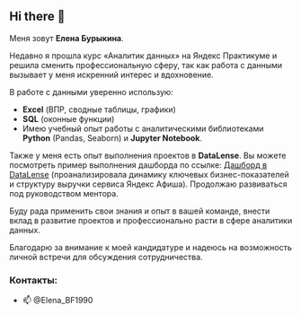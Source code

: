 ## Hi there 👋

Меня зовут **Елена Бурыкина**. 

Недавно я прошла курс «Аналитик данных» на Яндекс Практикуме и решила сменить профессиональную сферу, так как работа с данными вызывает у меня искренний интерес и вдохновение.

В работе с данными уверенно использую:
- **Excel** (ВПР, сводные таблицы, графики)
- **SQL** (оконные функции)
- Имею учебный опыт работы с аналитическими библиотеками **Python** (Pandas, Seaborn) и **Jupyter Notebook**.

Также у меня есть опыт выполнения проектов в **DataLense**. Вы можете посмотреть пример выполнения дашборда по ссылке: [Дашборд в DataLense](https://datalens.yandex/hy00wgnnv16a3) (проанализировала динамику ключевых бизнес-показателей и структуру выручки сервиса Яндекс Афиша). Продолжаю развиваться под руководством ментора.

Буду рада применить свои знания и опыт в вашей команде, внести вклад в развитие проектов и профессионально расти в сфере аналитики данных.

Благодарю за внимание к моей кандидатуре и надеюсь на возможность личной встречи для обсуждения сотрудничества.

### Контакты:
- 📫 @Elena_BF1990
